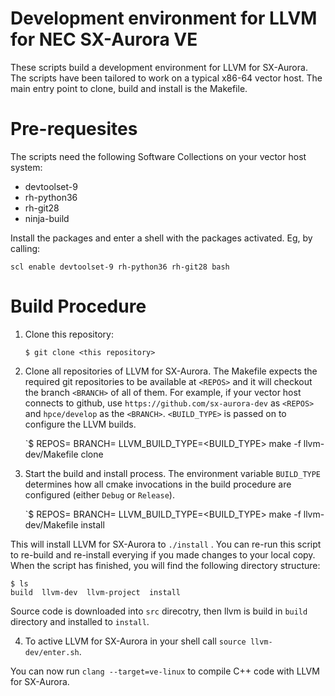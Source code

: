 Development environment for LLVM for NEC SX-Aurora VE
=====================================================

These scripts build a development environment for LLVM for SX-Aurora.
The scripts have been tailored to work on a typical x86-64 vector host.
The main entry point to clone, build and install is the Makefile.


Pre-requesites
==============

The scripts need the following Software Collections on your vector host system:

* devtoolset-9
* rh-python36
* rh-git28
* ninja-build

Install the packages and enter a shell with the packages activated. Eg, by calling:

    scl enable devtoolset-9 rh-python36 rh-git28 bash

Build Procedure
===============

1. Clone this repository:

    `$ git clone <this repository>`

2. Clone all repositories of LLVM for SX-Aurora. The Makefile expects the required git repositories to be available at `<REPOS>` and it will checkout the branch `<BRANCH>` of all of them. For example, if your vector host connects to github, use `https://github.com/sx-aurora-dev` as `<REPOS>` and `hpce/develop` as the `<BRANCH>`. `<BUILD_TYPE>` is passed on to configure the LLVM builds.

    `$ REPOS=<REPO> BRANCH=<BRANCH> LLVM_BUILD_TYPE=<BUILD_TYPE> make -f llvm-dev/Makefile clone

3. Start the build and install process. The environment variable `BUILD_TYPE` determines how all cmake invocations in the build procedure are configured (either `Debug` or `Release`).

    `$ REPOS=<REPO> BRANCH=<BRANCH> LLVM_BUILD_TYPE=<BUILD_TYPE> make -f llvm-dev/Makefile install

This will install LLVM for SX-Aurora to `./install` .
You can re-run this script to re-build and re-install everying if you made changes to your local copy.
When the script has finished, you will find the following directory structure:

    $ ls
    build  llvm-dev  llvm-project  install

Source code is downloaded into `src` direcotry, then llvm is build in `build`
directory and installed to `install`.

4. To active LLVM for SX-Aurora in your shell call `source llvm-dev/enter.sh`.

You can now run `clang --target=ve-linux` to compile C++ code with LLVM for SX-Aurora.

